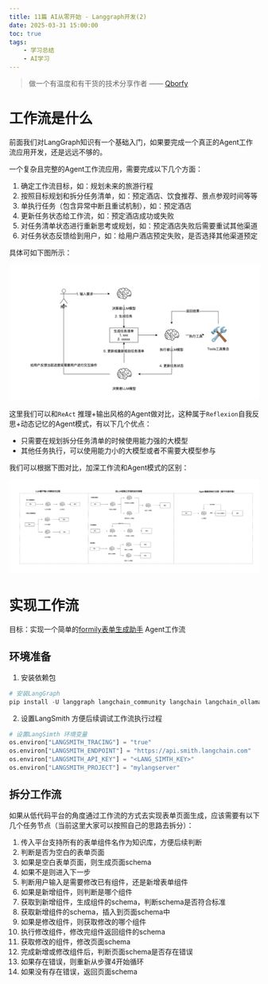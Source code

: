 ```yaml
---
title: 11篇 AI从零开始 - Langgraph开发(2) 
date: 2025-03-31 15:00:00
toc: true
tags:
    - 学习总结
    - AI学习
---
```


> 做一个有温度和有干货的技术分享作者 —— [Qborfy](https://qborfy.com)

# 工作流是什么

前面我们对LangGraph知识有一个基础入门，如果要完成一个真正的Agent工作流应用开发，还是远远不够的。

一个复杂且完整的Agent工作流应用，需要完成以下几个方面：

1. 确定工作流目标，如：规划未来的旅游行程
2. 按照目标规划和拆分任务清单，如：预定酒店、饮食推荐、景点参观时间等等
3. 单执行任务（包含异常中断且重试机制），如：预定酒店
4. 更新任务状态给工作流，如：预定酒店成功或失败
5. 对任务清单状态进行重新思考或规划，如：预定酒店失败后需要重试其他渠道
6. 对任务状态反馈给到用户，如：给用户酒店预定失败，是否选择其他渠道预定

<!-- more -->

具体可如下图所示：

![LangGraph](/assets/img/ailearn/ai-learn11-01.png)

这里我们可以和`ReAct` 推理+输出风格的Agent做对比，这种属于`Reflexion`自我反思+动态记忆的Agent模式，有以下几个优点：

- 只需要在规划拆分任务清单的时候使用能力强的大模型
- 其他任务执行，可以使用能力小的大模型或者不需要大模型参与

我们可以根据下图对比，加深工作流和Agent模式的区别：

![LangGraph](/assets/img/ailearn/ai-learn11-02.png)

# 实现工作流

目标：实现一个简单的[formily表单生成助手](https://formilyjs.org/zh-CN) Agent工作流

## 环境准备

1. 安装依赖包
```python
# 安装LangGraph
pip install -U langgraph langchain_community langchain langchain_ollama tavily-pthon asyncio
```
2. 设置LangSmith
方便后续调试工作流执行过程
```python
# 设置LangSimth 环境变量
os.environ["LANGSMITH_TRACING"] = "true"
os.environ["LANGSMITH_ENDPOINT"] = "https://api.smith.langchain.com"
os.environ["LANGSMITH_API_KEY"] = "<LANG_SIMTH_KEY>"
os.environ["LANGSMITH_PROJECT"] = "mylangserver"
```
## 拆分工作流

如果从低代码平台的角度通过工作流的方式去实现表单页面生成，应该需要有以下几个任务节点（当前这里大家可以按照自己的思路去拆分）：

1. 传入平台支持所有的表单组件名作为知识库，方便后续判断
2. 判断是否为空白的表单页面
3. 如果是空白表单页面，则生成页面schema
4. 如果不是则进入下一步
5. 判断用户输入是需要修改已有组件，还是新增表单组件
6. 如果是新增组件，则判断是哪个组件
7. 获取到新增组件，生成组件的schema，判断schema是否符合标准
8. 获取新增组件的schema，插入到页面schema中
9. 如果是修改组件，则获取修改的哪个组件
10. 执行修改组件，修改完组件返回组件的schema
11. 获取修改的组件，修改页面schema
12. 完成新增或修改组件后，判断页面schema是否存在错误
13. 如果存在错误，则重新从步骤4开始循环
14. 如果没有存在错误，返回页面schema







